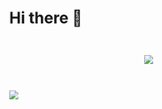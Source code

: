 # Hi there 👋
<br>
<p align="center">
   <img src="https://skillicons.dev/icons?i=linux,bash,vscode,css,docker,figma,html,js,nodejs,deno,py,svg,ts,unity,c,cs,cpp,rust" />
</p>
<br><br>
<a href="github.com/sklbz" target="_blank">
  <img src="https://github-readme-stats.vercel.app/api?username=sklbz&theme=blue-green&count_private=true&show_icons=true&hide_border=true">
</a>
<!--
- 🔭 I’m currently working on ...
- 👯 I’m looking to collaborate on ...
- 🤔 I’m looking for help with ...
- 💬 Ask me about ...
- 📫 How to reach me: ...
- ⚡ Fun fact: ...
-->
